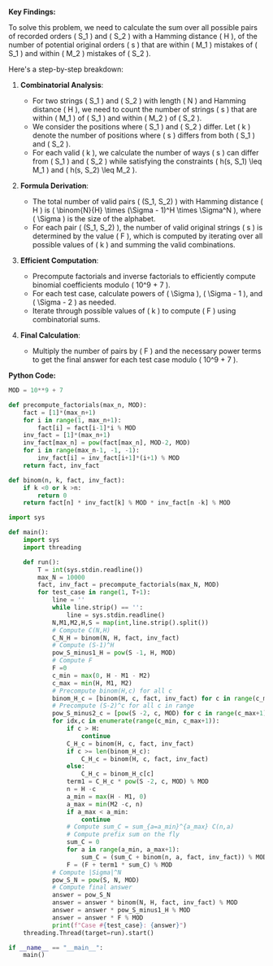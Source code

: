 **Key Findings:**

To solve this problem, we need to calculate the sum over all possible pairs of recorded orders \( S_1 \) and \( S_2 \) with a Hamming distance \( H \), of the number of potential original orders \( s \) that are within \( M_1 \) mistakes of \( S_1 \) and within \( M_2 \) mistakes of \( S_2 \).

Here's a step-by-step breakdown:

1. **Combinatorial Analysis**:
   - For two strings \( S_1 \) and \( S_2 \) with length \( N \) and Hamming distance \( H \), we need to count the number of strings \( s \) that are within \( M_1 \) of \( S_1 \) and within \( M_2 \) of \( S_2 \).
   - We consider the positions where \( S_1 \) and \( S_2 \) differ. Let \( k \) denote the number of positions where \( s \) differs from both \( S_1 \) and \( S_2 \).
   - For each valid \( k \), we calculate the number of ways \( s \) can differ from \( S_1 \) and \( S_2 \) while satisfying the constraints \( h(s, S_1) \leq M_1 \) and \( h(s, S_2) \leq M_2 \).

2. **Formula Derivation**:
   - The total number of valid pairs \( (S_1, S_2) \) with Hamming distance \( H \) is \( \binom{N}{H} \times (\Sigma - 1)^H \times \Sigma^N \), where \( \Sigma \) is the size of the alphabet.
   - For each pair \( (S_1, S_2) \), the number of valid original strings \( s \) is determined by the value \( F \), which is computed by iterating over all possible values of \( k \) and summing the valid combinations.

3. **Efficient Computation**:
   - Precompute factorials and inverse factorials to efficiently compute binomial coefficients modulo \( 10^9 + 7 \).
   - For each test case, calculate powers of \( \Sigma \), \( \Sigma - 1 \), and \( \Sigma - 2 \) as needed.
   - Iterate through possible values of \( k \) to compute \( F \) using combinatorial sums.

4. **Final Calculation**:
   - Multiply the number of pairs by \( F \) and the necessary power terms to get the final answer for each test case modulo \( 10^9 + 7 \).

**Python Code:**

```python
MOD = 10**9 + 7

def precompute_factorials(max_n, MOD):
    fact = [1]*(max_n+1)
    for i in range(1, max_n+1):
        fact[i] = fact[i-1]*i % MOD
    inv_fact = [1]*(max_n+1)
    inv_fact[max_n] = pow(fact[max_n], MOD-2, MOD)
    for i in range(max_n-1, -1, -1):
        inv_fact[i] = inv_fact[i+1]*(i+1) % MOD
    return fact, inv_fact

def binom(n, k, fact, inv_fact):
    if k <0 or k >n:
        return 0
    return fact[n] * inv_fact[k] % MOD * inv_fact[n -k] % MOD

import sys

def main():
    import sys
    import threading

    def run():
        T = int(sys.stdin.readline())
        max_N = 10000
        fact, inv_fact = precompute_factorials(max_N, MOD)
        for test_case in range(1, T+1):
            line = ''
            while line.strip() == '':
                line = sys.stdin.readline()
            N,M1,M2,H,S = map(int,line.strip().split())
            # Compute C(N,H)
            C_N_H = binom(N, H, fact, inv_fact)
            # Compute (S-1)^H
            pow_S_minus1_H = pow(S -1, H, MOD)
            # Compute F
            F =0
            c_min = max(0, H - M1 - M2)
            c_max = min(H, M1, M2)
            # Precompute binom(H,c) for all c
            binom_H_c = [binom(H, c, fact, inv_fact) for c in range(c_max+1)]
            # Precompute (S-2)^c for all c in range
            pow_S_minus2_c = [pow(S -2, c, MOD) for c in range(c_max+1)]
            for idx,c in enumerate(range(c_min, c_max+1)):
                if c > H:
                    continue
                C_H_c = binom(H, c, fact, inv_fact)
                if c >= len(binom_H_c):
                    C_H_c = binom(H, c, fact, inv_fact)
                else:
                    C_H_c = binom_H_c[c]
                term1 = C_H_c * pow(S -2, c, MOD) % MOD
                n = H -c
                a_min = max(H - M1, 0)
                a_max = min(M2 -c, n)
                if a_max < a_min:
                    continue
                # Compute sum_C = sum_{a=a_min}^{a_max} C(n,a)
                # Compute prefix sum on the fly
                sum_C = 0
                for a in range(a_min, a_max+1):
                    sum_C = (sum_C + binom(n, a, fact, inv_fact)) % MOD
                F = (F + term1 * sum_C) % MOD
            # Compute |Sigma|^N
            pow_S_N = pow(S, N, MOD)
            # Compute final answer
            answer = pow_S_N
            answer = answer * binom(N, H, fact, inv_fact) % MOD
            answer = answer * pow_S_minus1_H % MOD
            answer = answer * F % MOD
            print(f"Case #{test_case}: {answer}")
    threading.Thread(target=run).start()

if __name__ == "__main__":
    main()
```